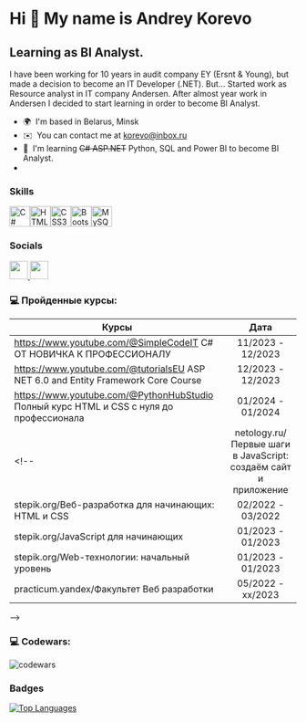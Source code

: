 Hi 👋 My name is Andrey Korevo
==============================

Learning as BI Analyst.
--------------------------------

I have been working for 10 years in audit company EY (Ersnt & Young), but made a decision to become an IT Developer (.NET). But... Started work as Resource analyst in IT company Andersen.
After almost year work in Andersen I decided to start learning in order to become BI Analyst.


* 🌍  I'm based in Belarus, Minsk
* ✉️  You can contact me at [korevo@inbox.ru](mailto:korevo@inbox.ru)
* 🧠  I'm learning ~~C# ASP.NET~~ Python, SQL and Power BI to become BI Analyst.
* 

### Skills


<p align="left">
<a href="https://docs.microsoft.com/en-us/dotnet/csharp/" target="_blank" rel="noreferrer"><img src="https://raw.githubusercontent.com/danielcranney/readme-generator/main/public/icons/skills/csharp-colored.svg" width="36" height="36" alt="C#" /></a><a href="https://developer.mozilla.org/en-US/docs/Glossary/HTML5" target="_blank" rel="noreferrer"><img src="https://raw.githubusercontent.com/danielcranney/readme-generator/main/public/icons/skills/html5-colored.svg" width="36" height="36" alt="HTML5" /></a><a href="https://www.w3.org/TR/CSS/#css" target="_blank" rel="noreferrer"><img src="https://raw.githubusercontent.com/danielcranney/readme-generator/main/public/icons/skills/css3-colored.svg" width="36" height="36" alt="CSS3" /></a><a href="https://getbootstrap.com/" target="_blank" rel="noreferrer"><img src="https://raw.githubusercontent.com/danielcranney/readme-generator/main/public/icons/skills/bootstrap-colored.svg" width="36" height="36" alt="Bootstrap" /></a><a href="https://www.mysql.com/" target="_blank" rel="noreferrer"><img src="https://raw.githubusercontent.com/danielcranney/readme-generator/main/public/icons/skills/mysql-colored.svg" width="36" height="36" alt="MySQL" /></a>
</p>


### Socials

<p align="left"> <a href="https://www.github.com/Korevo" target="_blank" rel="noreferrer"> <picture> <source media="(prefers-color-scheme: dark)" srcset="https://raw.githubusercontent.com/danielcranney/readme-generator/main/public/icons/socials/github-dark.svg" /> <source media="(prefers-color-scheme: light)" srcset="https://raw.githubusercontent.com/danielcranney/readme-generator/main/public/icons/socials/github.svg" /> <img src="https://raw.githubusercontent.com/danielcranney/readme-generator/main/public/icons/socials/github.svg" width="32" height="32" /> </picture> </a> <a href="https://www.linkedin.com/in/andrey-korevo-324753198/" target="_blank" rel="noreferrer"> <picture> <source media="(prefers-color-scheme: dark)" srcset="https://raw.githubusercontent.com/danielcranney/readme-generator/main/public/icons/socials/linkedin-dark.svg" /> <source media="(prefers-color-scheme: light)" srcset="https://raw.githubusercontent.com/danielcranney/readme-generator/main/public/icons/socials/linkedin.svg" /> <img src="https://raw.githubusercontent.com/danielcranney/readme-generator/main/public/icons/socials/linkedin.svg" width="32" height="32" /> </picture> </a></p>

### 💻 Пройденные курсы:

| Курсы                                                           | Дата              |
| ----------------------------------------------------------------| :---------------: |
| https://www.youtube.com/@SimpleCodeIT C# ОТ НОВИЧКА К ПРОФЕССИОНАЛУ                            | 11/2023 - 12/2023 |
| https://www.youtube.com/@tutorialsEU ASP NET 6.0 and Entity Framework Core Course                | 12/2023 - 12/2023 |
| https://www.youtube.com/@PythonHubStudio Полный курс HTML и CSS с нуля до профессионала                                | 01/2024 - 01/2024 |
<!--| netology.ru/Первые шаги в JavaScript: создаём сайт и приложение | 02/2022 - 03/2022 |
| stepik.org/Веб-разработка для начинающих: HTML и CSS            | 02/2022 - 03/2022 |
| stepik.org/JavaScript для начинающих                            | 01/2023 - 01/2023 |
| stepik.org/Web-технологии: начальный уровень                    | 01/2023 - 01/2023 |
| practicum.yandex/Факультет Веб разработки                       | 05/2022 - xx/2023 |
-->

### 💻 Codewars:

![codewars](https://www.codewars.com/users/Korevo/badges/large)

### Badges

<a href="https://github.com/Korevo" align="left"><img src="https://github-readme-stats.vercel.app/api/top-langs/?username=Korevo&langs_count=10&title_color=0891b2&text_color=ffffff&icon_color=0891b2&bg_color=1c1917&hide_border=true&locale=en&custom_title=Top%20%Languages" alt="Top Languages" /></a>
